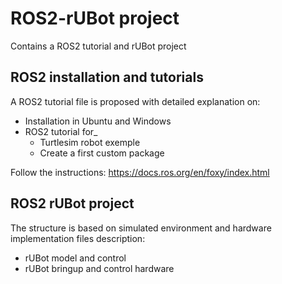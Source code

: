 # ROS2-rUBot project
Contains a ROS2 tutorial and rUBot project

## ROS2 installation and tutorials
A ROS2 tutorial file is proposed with detailed explanation on:
- Installation in Ubuntu and Windows
- ROS2 tutorial for_
    - Turtlesim robot exemple
    - Create a first custom package
    
Follow the instructions:
https://docs.ros.org/en/foxy/index.html

## ROS2 rUBot project
The structure is based on simulated environment and hardware implementation files description:
- rUBot model and control
- rUBot bringup and control hardware